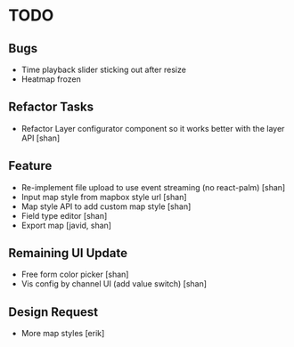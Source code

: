 # TODO

## Bugs

* Time playback slider sticking out after resize
* Heatmap frozen

## Refactor Tasks

* Refactor Layer configurator component so it works better with the layer API \[shan\]

## Feature

* Re-implement file upload to use event streaming \(no react-palm\) \[shan\]
* Input map style from mapbox style url \[shan\]
* Map style API to add custom map style \[shan\]
* Field type editor \[shan\]
* Export map \[javid, shan\]

## Remaining UI Update

* Free form color picker \[shan\]
* Vis config by channel UI \(add value switch\) \[shan\]

## Design Request

* More map styles \[erik\]

